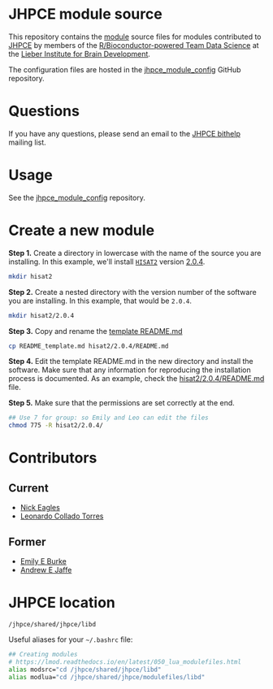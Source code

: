 # JHPCE module source

This repository contains the [module](https://lmod.readthedocs.io/) source files for modules contributed to [JHPCE](http://www.jhpce.jhu.edu/) by members of the [R/Bioconductor-powered Team Data Science](https://lcolladotor.github.io/bioc_team_ds) at the [Lieber Institute for Brain Development](https://www.libd.org/).

The configuration files are hosted in the [jhpce_module_config](https://github.com/LieberInstitute/jhpce_module_config) GitHub repository.

# Questions

If you have any questions, please send an email to the [JHPCE bithelp](mailto:bithelp@lists.johnshopkins.edu) mailing list.

# Usage

See the [jhpce_module_config](https://github.com/LieberInstitute/jhpce_module_config#usage) repository.

# Create a new module

__Step 1.__ Create a directory in lowercase with the name of the source you are installing. In this example, we'll install [`HISAT2`](https://ccb.jhu.edu/software/hisat2/index.shtml) version [2.0.4](ftp://ftp.ccb.jhu.edu/pub/infphilo/hisat2/downloads/hisat2-2.0.4-Linux_x86_64.zip).

```bash
mkdir hisat2
```

__Step 2.__ Create a nested directory with the version number of the software you are installing. In this example, that would be `2.0.4`.

```bash
mkdir hisat2/2.0.4
```

__Step 3.__ Copy and rename the [template README.md](README_template.md)

```bash
cp README_template.md hisat2/2.0.4/README.md
```

__Step 4.__ Edit the template README.md in the new directory and install the software. Make sure that any information for reproducing the installation process is documented. As an example, check the [hisat2/2.0.4/README.md](hisat2/2.0.4/README.md) file.

__Step 5.__ Make sure that the permissions are set correctly at the end.

```bash
## Use 7 for group: so Emily and Leo can edit the files
chmod 775 -R hisat2/2.0.4/
```


# Contributors

## Current

- [Nick Eagles](https://github.com/Nick-Eagles)
- [Leonardo Collado Torres](http://lcolladotor.github.io)

## Former

- [Emily E Burke](https://www.libd.org/team/emily-e-burke/)
- [Andrew E Jaffe](http://aejaffe.com/)

# JHPCE location

`/jhpce/shared/jhpce/libd`

Useful aliases for your `~/.bashrc` file:

```bash
## Creating modules
# https://lmod.readthedocs.io/en/latest/050_lua_modulefiles.html
alias modsrc="cd /jhpce/shared/jhpce/libd"
alias modlua="cd /jhpce/shared/jhpce/modulefiles/libd"
```
